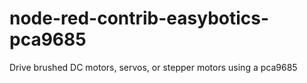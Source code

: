 # node-red-contrib-easybotics-pca9685
Drive brushed DC motors, servos, or stepper motors using a pca9685
